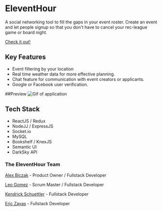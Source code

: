 # EleventHour

A social networking tool to fill the gaps in your event roster. Create an event and let people signup so that you don't have to cancel your rec-league game or board night.

[Check it out!](http://www.eleventhour.io/)

## Key Features
- Event filtering by your location
- Real time weather data for more effective planning.
- Chat feature for communication with event creators or applicants.
- Google or Facebook user verification.

##Preview
![Gif of application](/public/assets/EleventHour.gif)

## Tech Stack
- ReactJS / Redux
- NodeJJ / ExpressJS
- Socket.io
- MySQL
- Bookshelf / KnexJS
- Semantic UI
- DarkSky API

### The EleventHour Team
[Alex Biczak](https://github.com/biczak) - Product Owner / Fullstack Developer

[Leo Gomez](https://github.com/lnrdgmz) - Scrum Master / Fullstack Developer

[Kendrick Schuettler](https://github.com/KESchuettler) - Fullstack Developer

[Eric Zayas](https://github.com/Eric-Zayas) - Fullstack Developer
